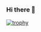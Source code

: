 ### Hi there 👋

[![trophy](https://github-profile-trophy.vercel.app/?username=awiswasi&theme=gruvbox&rank=S,AAA,AA,A)](https://github.com/ryo-ma/github-profile-trophy)

